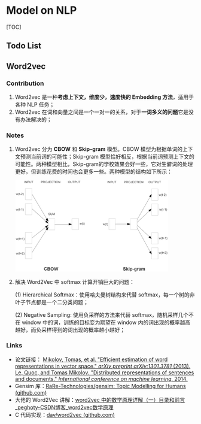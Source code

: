 # Model on NLP



[TOC]



## Todo List



## Word2vec

### Contribution

1. Word2vec 是一种**考虑上下文，维度少，速度快的 Embedding 方法**，适用于各种 NLP 任务；
2. Word2vec 在词和向量之间是一个一对一的关系，对于**一词多义的问题**它是没有办法解决的；

### Notes

1. Word2vec 分为 **CBOW** 和 **Skip-gram** 模型。CBOW 模型为根据单词的上下文预测当前词的可能性；Skip-gram 模型恰好相反，根据当前词预测上下文的可能性。两种模型相比，Skip-gram的学校效果会好一些，它对生僻词的处理更好，但训练花费的时间也会更多一些。两种模型的结构如下所示：

   <img src="pictures/image-20201207224621648.png" alt="image-20201207224621648" style="zoom: 40%;" />

2. 解决 Word2Vec 中 softmax 计算开销巨大的问题：

   (1) Hierarchical Softmax：使用哈夫曼树结构来代替 softmax，每一个树的非叶子节点都是一个二分类问题；

   (2) Negative Sampling: 使用负采样的方法来代替 softmax，随机采样几个不在 window 中的词，训练的目标变为期望在 window 内的词出现的概率越高越好，而负采样得到的词出现的概率越小越好；

### Links

- 论文链接：
  [Mikolov, Tomas, et al. "Efficient estimation of word representations in vector space." *arXiv preprint arXiv:1301.3781* (2013).](https://arxiv.org/abs/1301.3781)
  [Le, Quoc, and Tomas Mikolov. "Distributed representations of sentences and documents." *International conference on machine learning*. 2014.](https://arxiv.org/abs/1405.4053)
- Gensim 库：[RaRe-Technologies/gensim: Topic Modelling for Humans (github.com)](https://github.com/RaRe-Technologies/gensim)
- 大佬的 Word2Vec 讲解：[word2vec 中的数学原理详解（一）目录和前言_peghoty-CSDN博客_word2vec数学原理](https://blog.csdn.net/itplus/article/details/37969519)
- C 代码实现：[dav/word2vec (github.com)](https://github.com/dav/word2vec)



